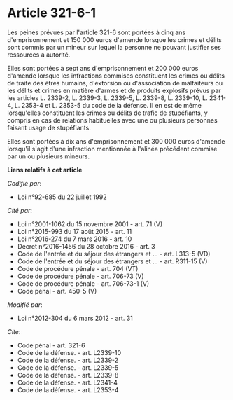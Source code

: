 # Article 321-6-1

Les peines prévues par l'article 321-6 sont portées à cinq ans d'emprisonnement et 150 000 euros d'amende lorsque les crimes
et délits sont commis par un mineur sur lequel la personne ne pouvant justifier ses ressources a autorité. 

Elles sont portées à sept ans d'emprisonnement et 200 000 euros d'amende lorsque les infractions commises constituent les
crimes ou délits de traite des êtres humains, d'extorsion ou d'association de malfaiteurs ou les délits et crimes en matière
d'armes et de produits explosifs prévus par les articles L. 2339-2, L. 2339-3, L. 2339-5, L. 2339-8, 
L. 2339-10, L. 2341-4, 
L. 2353-4 et L. 2353-5 du code de la défense. Il en est de même lorsqu'elles constituent les crimes ou délits de trafic de
stupéfiants, y compris en cas de relations habituelles avec une ou plusieurs personnes faisant usage de stupéfiants. 

Elles sont portées à dix ans d'emprisonnement et 300 000 euros d'amende lorsqu'il s'agit d'une infraction mentionnée à
l'alinéa précédent commise par un ou plusieurs mineurs.

**Liens relatifs à cet article**

_Codifié par_:

  - Loi n°92-685 du 22 juillet 1992

_Cité par_:

  - Loi n°2001-1062 du 15 novembre 2001 - art. 71 (V)
  - Loi n°2015-993 du 17 août 2015 - art. 11
  - Loi n°2016-274 du 7 mars 2016 - art. 10
  - Décret n°2016-1456 du 28 octobre 2016 - art. 3
  - Code de l'entrée et du séjour des étrangers et ... - art. L313-5 (VD)
  - Code de l'entrée et du séjour des étrangers et ... - art. R311-15 (V)
  - Code de procédure pénale - art. 704 (VT)
  - Code de procédure pénale - art. 706-73 (V)
  - Code de procédure pénale - art. 706-73-1 (V)
  - Code pénal - art. 450-5 (V)

_Modifié par_:

  - Loi n°2012-304 du 6 mars 2012 - art. 31

_Cite_:

  - Code pénal - art. 321-6
  - Code de la défense. - art. L2339-10
  - Code de la défense. - art. L2339-2
  - Code de la défense. - art. L2339-5
  - Code de la défense. - art. L2339-8
  - Code de la défense. - art. L2341-4
  - Code de la défense. - art. L2353-4
